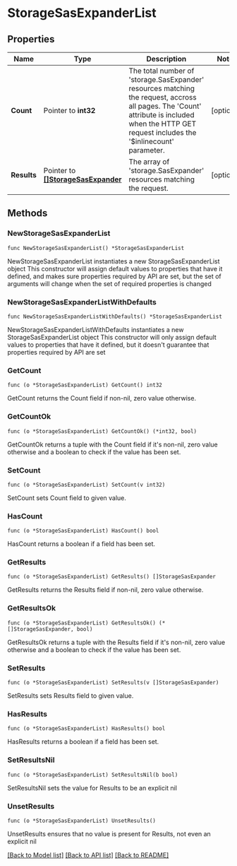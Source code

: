 # StorageSasExpanderList

## Properties

Name | Type | Description | Notes
------------ | ------------- | ------------- | -------------
**Count** | Pointer to **int32** | The total number of &#39;storage.SasExpander&#39; resources matching the request, accross all pages. The &#39;Count&#39; attribute is included when the HTTP GET request includes the &#39;$inlinecount&#39; parameter. | [optional] 
**Results** | Pointer to [**[]StorageSasExpander**](storage.SasExpander.md) | The array of &#39;storage.SasExpander&#39; resources matching the request. | [optional] 

## Methods

### NewStorageSasExpanderList

`func NewStorageSasExpanderList() *StorageSasExpanderList`

NewStorageSasExpanderList instantiates a new StorageSasExpanderList object
This constructor will assign default values to properties that have it defined,
and makes sure properties required by API are set, but the set of arguments
will change when the set of required properties is changed

### NewStorageSasExpanderListWithDefaults

`func NewStorageSasExpanderListWithDefaults() *StorageSasExpanderList`

NewStorageSasExpanderListWithDefaults instantiates a new StorageSasExpanderList object
This constructor will only assign default values to properties that have it defined,
but it doesn't guarantee that properties required by API are set

### GetCount

`func (o *StorageSasExpanderList) GetCount() int32`

GetCount returns the Count field if non-nil, zero value otherwise.

### GetCountOk

`func (o *StorageSasExpanderList) GetCountOk() (*int32, bool)`

GetCountOk returns a tuple with the Count field if it's non-nil, zero value otherwise
and a boolean to check if the value has been set.

### SetCount

`func (o *StorageSasExpanderList) SetCount(v int32)`

SetCount sets Count field to given value.

### HasCount

`func (o *StorageSasExpanderList) HasCount() bool`

HasCount returns a boolean if a field has been set.

### GetResults

`func (o *StorageSasExpanderList) GetResults() []StorageSasExpander`

GetResults returns the Results field if non-nil, zero value otherwise.

### GetResultsOk

`func (o *StorageSasExpanderList) GetResultsOk() (*[]StorageSasExpander, bool)`

GetResultsOk returns a tuple with the Results field if it's non-nil, zero value otherwise
and a boolean to check if the value has been set.

### SetResults

`func (o *StorageSasExpanderList) SetResults(v []StorageSasExpander)`

SetResults sets Results field to given value.

### HasResults

`func (o *StorageSasExpanderList) HasResults() bool`

HasResults returns a boolean if a field has been set.

### SetResultsNil

`func (o *StorageSasExpanderList) SetResultsNil(b bool)`

 SetResultsNil sets the value for Results to be an explicit nil

### UnsetResults
`func (o *StorageSasExpanderList) UnsetResults()`

UnsetResults ensures that no value is present for Results, not even an explicit nil

[[Back to Model list]](../README.md#documentation-for-models) [[Back to API list]](../README.md#documentation-for-api-endpoints) [[Back to README]](../README.md)


